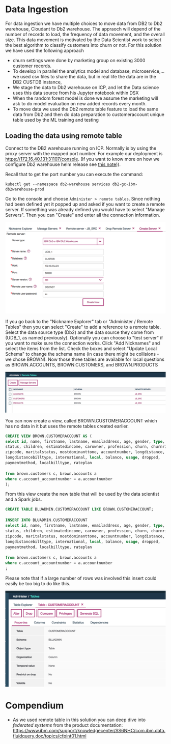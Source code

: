 # Data Ingestion
For data ingestion we have multiple choices to move data from DB2 to Db2 warehouse, Cloudant to Db2 warehouse. The appraoch will depend of the number of records to load, the frequency of data movement, and the overall size. This data movement is motivated by the Data Scientist work to select the best algorithm to classify customers into churn or not.
For this solution we have used the following approach
* churn settings were done by marketing group on existing 3000 customer records.
* To develop in parallel the analytics model and database, microservice,... we used csv files to share the data, but in real life the data are in the DB2 CUSTDB instance,
* We stage the data to Db2 warehouse on ICP, and let the Data science uses this data source from his Jupyter notebook within DSX
* When the random forest model is done we assume the marketing will ask to do model evaluation on new added records every month.
* To move data we used the Db2 remote table feature to load the same data from Db2 and then do data preparation to customeraccount unique table used by the ML training and testing

## Loading the data using remote table
Connect to the DB2 warehouse running on ICP. Normally is by using the proxy server with the mapped port number. For example our deployment is https://172.16.40.131:31107/console. (If you want to know more on how we configure Db2 warehouse helm release see [this note](https://github.com/ibm-cloud-architecture/refarch-analytics/blob/master/docs/db2warehouse/README.md))).

Recall that to get the port number you can execute the command:
```
kubectl get --namespace db2-warehouse services db2-gc-ibm-db2warehouse-prod
```
Go to the console and choose `Administer > remote tables`. Since nothing had been defined yet it popped up and asked if you want to create a remote server. If something was already defined you would have to select "Manage Servers". Then you can "Create" and enter all the connection information.

![](remoteserver.png)

If you go back to the "Nickname Explorer" tab or "Administer / Remote Tables" then you can select "Create" to add a reference to a remote table. Select the data source type (Db2) and the data source they come from (UDB_1, as named previously). Optionally you can choose to "test server" if you want to make sure the connection works. Click "Add Nicknames" and select the items from the list. Check the boxes and select "Update Local Schema" to change the schema name (in case there might be collisions - we chose BROWN). Now those three tables are available for local questions as BROWN.ACCOUNTS, BROWN.CUSTOMERS, and BROWN.PRODUCTS

![](remotetables.png)

You can now create a view, called BROWN.CUSTOMERACCOUNT which has no data in it but uses the remote tables created earlier.

```SQL
CREATE VIEW BROWN.CUSTOMERACCOUNT AS (
select id, name, firstname, lastname, emailaddress, age, gender, type,
status, children, estimatedincome, carowner, profession, churn, churnrisk,
zipcode, maritalstatus, mostdominanttone, accountnumber, longdistance,
longdistancebilltype, international, local, balance, usage, dropped,
paymentmethod, localbilltype, rateplan

from brown.customers c, brown.accounts a
where c.account_accountnumber = a.accountnumber
);
```
From this view create the new table that will be used by the data scientist and a Spark jobs.
```SQL
CREATE TABLE BLUADMIN.CUSTOMERACCOUNT LIKE BROWN.CUSTOMERACCOUNT;

INSERT INTO BLUADMIN.CUSTOMERACCOUNT
select id, name, firstname, lastname, emailaddress, age, gender, type,
status, children, estimatedincome, carowner, profession, churn, churnrisk,
zipcode, maritalstatus, mostdominanttone, accountnumber, longdistance,
longdistancebilltype, international, local, balance, usage, dropped,
paymentmethod, localbilltype, rateplan

from brown.customers c, brown.accounts a
where c.account_accountnumber = a.accountnumber
;

```

Please note that if a large number of rows was involved this insert could easily be too big to do like this.

![](customeraccount.png)

# Compendium
* As we used remote table in this solution you can deep dive into *federated systems* from the product documentation: https://www.ibm.com/support/knowledgecenter/SS6NHC/com.ibm.data.fluidquery.doc/topics/cfpint01.html
